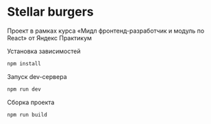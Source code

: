 # Stellar burgers
Проект в рамках курса «Мидл фронтенд-разработчик и модуль по React» от Яндекс Практикум

Установка зависимостей
```bash
npm install
```

Запуск dev-сервера
```bash
npm run dev
```

Сборка проекта
```bash
npm run build
```
